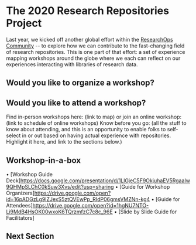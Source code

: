 # The 2020 Research Repositories Project 
Last year, we kicked off another global effort within the [ResearchOps Community](https://researchops.community/) -- to explore how we can contribute to the fast-changing field of research repositories. This is one part of that effort: a set of experience mapping workshops around the globe where we each can reflect on our experiences interacting with libraries of research data. 
## Would you like to organize a workshop?

## Would you like to attend a workshop? 
Find in-person workshops here: (link to map) or join an online workshop: (link to schedule of online workshops)
Know before you go: (all the stuff to know about attending, and this is an opportunity to enable folks to self-select in or out based on having actual experience with repositories. Highlight it here, and link to the sections below.)
## Workshop-in-a-box
• [Workshop Guide Deck]https://docs.google.com/presentation/d/1LlGjeC5F9OkjuhaEV5RgaaIw9QHMpSLChC0kSuw3Xvs/edit?usp=sharing
• [Guide for Workshop Organizers]https://drive.google.com/open?id=16pADGzLg9lZJexS5ztQVEwPp_RIdP06gmsVMZNn-kg4
• [Guide for Attendees]https://drive.google.com/open?id=1hgNU7NTO-Li9MdB4HsOK00wxoK6TQrzmfzC7c8c_96E
• [Slide by Slide Guide for Facilitators]
## Next Section 

